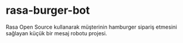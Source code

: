 # rasa-burger-bot
Rasa Open Source kullanarak müşterinin hamburger sipariş etmesini sağlayan küçük bir mesaj robotu projesi.
